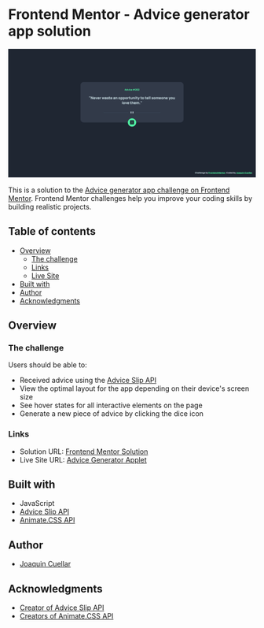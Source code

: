 # Frontend Mentor - Advice generator app solution

![](img/screenshot.jpg)

This is a solution to the [Advice generator app challenge on Frontend Mentor](https://www.frontendmentor.io/challenges/advice-generator-app-QdUG-13db). Frontend Mentor challenges help you improve your coding skills by building realistic projects.

## Table of contents

- [Overview](#overview)
  - [The challenge](#the-challenge)
  - [Links](#links)
  - [Live Site](https://joaquin-cuellar.github.io/Advice-Generator-Applet/)
- [Built with](#built-with)
- [Author](#author)
- [Acknowledgments](#acknowledgments)

## Overview

### The challenge

Users should be able to:

- Received advice using the [Advice Slip API](https://api.adviceslip.com)
- View the optimal layout for the app depending on their device's screen size
- See hover states for all interactive elements on the page
- Generate a new piece of advice by clicking the dice icon

### Links

- Solution URL: [Frontend Mentor Solution](https://www.frontendmentor.io/challenges/advice-generator-app-QdUG-13db/hub/advice-generator-applet-B1IYrU-Qc)
- Live Site URL: [Advice Generator Applet](https://joaquin-cuellar.github.io/Advice-Generator-Applet/)

## Built with

- JavaScript
- [Advice Slip API](https://api.adviceslip.com)
- [Animate.CSS API](https://animate.style/)

## Author

- [Joaquin Cuellar](https://github.com/joaquin-cuellar)

## Acknowledgments

- [Creator of Advice Slip API](https://api.adviceslip.com)
- [Creators of Animate.CSS API](https://animate.style/#contributors)